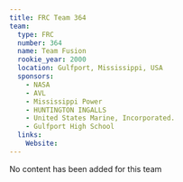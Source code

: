 ```yaml
---
title: FRC Team 364
team:
  type: FRC
  number: 364
  name: Team Fusion
  rookie_year: 2000
  location: Gulfport, Mississippi, USA
  sponsors:
    - NASA
    - AVL
    - Mississippi Power
    - HUNTINGTON INGALLS
    - United States Marine, Incorporated.
    - Gulfport High School
  links:
    Website: 
---
```

No content has been added for this team